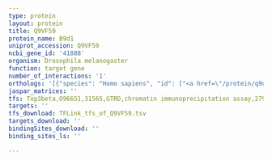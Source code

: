```yaml
---
type: protein
layout: protein
title: Q9VF59
protein_name: B9d1
uniprot_accession: Q9VF59
ncbi_gene_id: '41888'
organism: Drosophila melanogaster
function: target gene
number_of_interactions: '1'
orthologs: '[{"species": "Homo sapiens", "id": ["<a href=\"/protein/q9upm9\">Q9UPM9</a>"]}, {"species": "Danio rerio", "id": ["<a href=\"/protein/f1qu58\">F1QU58</a>"]}, {"species": "Mus musculus", "id": ["<a href=\"/protein/q9r1s0\">Q9R1S0</a>"]}, {"species": "Rattus norvegicus", "id": ["P0C5J2"]}]'
jaspar_matrices: ''
tfs: Top3beta,O96651,31565,GTRD,chromatin immunoprecipitation assay,27924024%5Buid%5D,No
targets: ''
tfs_download: TFLink_tfs_of_Q9VF59.tsv
targets_download: ''
bindingSites_download: ''
binding_sites_ls: ''

---
```

